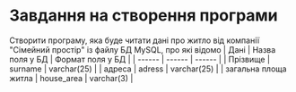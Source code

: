 # Завдання на створення програми
Створити програму, яка буде читати дані про житло від компанії "Сімейний простір" із файлу БД MySQL, про які відомо
| Дані | Назва поля у БД | Формат поля у БД |
| ------ | ------ | ------ |
| Прізвище | surname	| varchar(25) |
| адреса | adress	| varchar(25) |
| загальна площа житла | house_area | varchar(3) |

